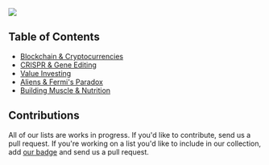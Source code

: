 <a target="_blank" href="http://www.athena.cool/#subscribe"><img src="https://github.com/AthenaAI/athenas-list_one/blob/master/assets/athenas-list-cover.png"></a>
<br>

## Table of Contents
* [Blockchain & Cryptocurrencies](https://github.com/AthenaAI/athenas-list_one/blob/master/blockchain.md)
* [CRISPR & Gene Editing](https://github.com/AthenaAI/athenas-list_one/blob/master/crispr.md)
* [Value Investing](https://github.com/AthenaAI/athenas-list_one/blob/master/investing.md)
* [Aliens & Fermi's Paradox](https://github.com/AthenaAI/athenas-list_one/blob/master/fermi-paradox.md)
* [Building Muscle & Nutrition](https://github.com/AthenaAI/athenas-list_one/blob/master/nutrition.md)

## Contributions
All of our lists are works in progress. If you'd like to contribute, send us a pull request. If you're working on a list you'd like to include in our collection, add [our badge](https://github.com/AthenaAI/athenas-list_one/blob/master/assets/athenas-list.png) and send us a pull request.
